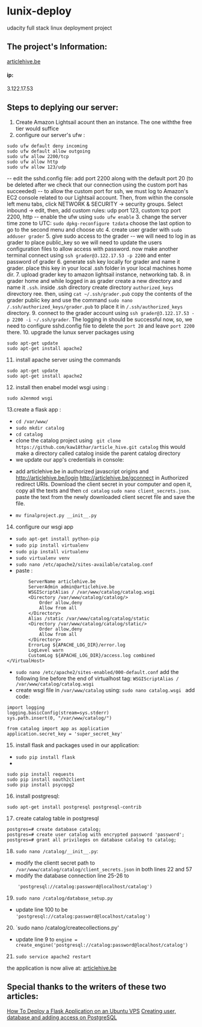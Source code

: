 # lunix-deploy
udacity full stack linux deployment project

## The project's Information:
[articlehive.be](http://articlehive.be)
#### ip:
3.122.17.53

## Steps to deplying our server:
1. Create Amazon Lightsail acount then an instance. The one withthe free tier would suffice
2. configure our server's ufw :
``` 
sudo ufw default deny incoming
sudo ufw default allow outgoing
sudo ufw allow 2200/tcp
sudo ufw allow http
sudo ufw allow 123/udp
```
-- edit the sshd.config file:
add port 2200 along with the default port 20 (to be deleted after we check that our connection using the custom port has succeeded)
-- to allow the custom port for ssh, we must log to Amazon's EC2 console related to our Lightsail account. Then, from within the console left menu tabs, click NETWORK & SECURITY -> security groups. Select inbound -> edit, then, add custom rules: udp port 123, custom tcp port
2200, http 
-- enable the ufw using `sudo ufw enable`
3. change the server time zone to UTC:
`sudo dpkg-reconfigure tzdata`
choose the last option to go to the second menu and choose utc
4. create user grader with `sudo adduser grader` 
5. give sudo access to the grader
-- we will need to log in as grader to place public_key so we will need to update the users configuration files to allow access with password. now make another terminal connect using `ssh grader@3.122.17.53 -p 2200`  and enter password of grader
6. generate ssh key locally for grader and name it grader. place this key in your local .ssh folder in your local machines home dir.
7. upload grader key to amazon lightsail instance, networking tab. 
8. in grader home and while logged in as grader create a new directory and name it `.ssh`. inside .ssh directory create directory `authorized_keys` direvctory ree. then, using `cat ~/.ssh/grader.pub` copy the contents of the grader public key and use the command `sudo nano /.ssh/authorized_keys/grader.pub` to place it in `/.ssh/authorized_keys` directory.
9. connect to the grader account using `ssh grader@3.122.17.53 -p 2200 -i ~/.ssh/grader`. The logging in should be successful now, so, we need to configure sshd.config file to delete the `port 20` and leave `port 2200` there.
10. upgrade the lunux server packages using 
``` 
sudo apt-get update
sudo apt-get install apache2
```
11. install apache server using the commands 
```
sudo apt-get update
sudo apt-get install apache2
```
12. install then enabel model wsgi using :
```sudo apt-get install libapache2-mod-wsgi python-dev
sudo a2enmod wsgi 
```
13.create a flask app :
- `cd /var/www/`
- `sudo mkdir catalog`
- `cd catalog`
-  clone the catalog project using ` git clone https://github.com/kaw18thar/article_hive.git catalog` this would make a directory called catalog inside the parent catalog directory 
-  we update our app's credentials in console:
* add articlehive.be in authorized javascript origins
 and 	http://articlehive.be/login	
http://articlehive.be/gconnect in Authorized redirect URIs. Download the client secret in your computer and open it, copy all the texts and then `cd catalog` `sudo nano client_secrets.json`. paste the text from the newly downloaded client secret file and save the file.
- `mv finalproject.py __init__.py`
14. configure our wsgi app
- `sudo apt-get install python-pip `
- `sudo pip install virtualenv `
- `sudo pip install virtualenv `
- `sudo virtualenv venv`
- `sudo nano /etc/apache2/sites-available/catalog.conf`
- paste : 
```<VirtualHost *:80>
		ServerName articlehive.be
		ServerAdmin admin@articlehive.be
		WSGIScriptAlias / /var/www/catalog/catalog.wsgi
		<Directory /var/www/catalog/catalog/>
			Order allow,deny
			Allow from all
		</Directory>
		Alias /static /var/www/catalog/catalog/static
		<Directory /var/www/catalog/catalog/static/>
			Order allow,deny
			Allow from all
		</Directory>
		ErrorLog ${APACHE_LOG_DIR}/error.log
		LogLevel warn
		CustomLog ${APACHE_LOG_DIR}/access.log combined
</VirtualHost>
```
- `sudo nano /etc/apache2/sites-enabled/000-default.conf`
 add the following line before the end of virtualhost tag:
`WSGIScriptAlias / /var/www/catalog/catalog.wsgi`
- create wsgi file in  `/var/www/catalog` using:
`sudo nano catalog.wsgi `
add code:
```import sys
import logging
logging.basicConfig(stream=sys.stderr)
sys.path.insert(0, "/var/www/catalog/")

from catalog import app as application
application.secret_key = 'super_secret_key'
```
15. install flask and packages used in our application: 

- `sudo pip install flask`
- 
``` sudo pip install sqlalechemy 
sudo pip install requests
sudo pip install oauth2client
sudo pip install psycopg2
```
16. install postgresql:
```sudo apt-get install libpq-dev python-dev
sudo apt-get install postgresql postgresql-contrib
```
17. create catalog table in postgresql
```sudo -u postgres psql
postgres=# create database catalog;
postgres=# create user catalog with encrypted password 'password';
postgres=# grant all privileges on database catalog to catalog;
```
18. `sudo nano /catalog/__init__.py`:
- modify the clientt secret path to `/var/www/catalog/catalog/client_secrets.json` in both lines 22 and 57
-  modify the database connection line 25-26 to 
```engine = create_engine(
    'postgresql://catalog:password@localhost/catalog')
```
19. `sudo nano /catalog/database_setup.py` 
- update line 100 to be `'postgresql://catalog:password@localhost/catalog')`
20. `sudo nano /catalog/createcollections.py'
- update line 9 to
`engine = create_engine('postgresql://catalog:password@localhost/catalog')`
21. `sudo service apache2 restart` 

the application is now alive at: [articlehive.be](http://articlehive.be)

## Special thanks to the writers of these two articles:
[How To Deploy a Flask Application on an Ubuntu VPS](https://www.digitalocean.com/community/tutorials/how-to-deploy-a-flask-application-on-an-ubuntu-vps)
[Creating user, database and adding access on PostgreSQL](https://medium.com/coding-blocks/creating-user-database-and-adding-access-on-postgresql-8bfcd2f4a91e)
